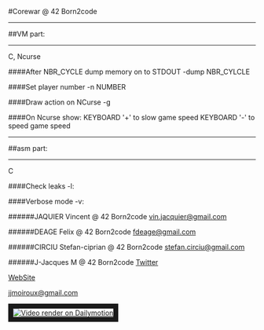 #Corewar @ 42 Born2code

********
##VM part:
********
C, Ncurse


####After NBR_CYCLE dump memory on to STDOUT
	-dump NBR_CYLCLE

####Set player number
	-n NUMBER

####Draw action on NCurse
	-g

####On Ncurse show:
	KEYBOARD '+' to slow game speed
	KEYBOARD '-' to speed game speed


*********
##asm part:
*********
C

####Check leaks
	-l:

####Verbose mode
	-v:




######JAQUIER Vincent @ 42 Born2code
vin.jacquier@gmail.com


######DEAGE Felix @ 42 Born2code
fdeage@gmail.com


######CIRCIU Stefan-ciprian @ 42 Born2code
stefan.circiu@gmail.com


######J-Jacques M @ 42 Born2code
[Twitter](https://twitter.com/jjmoiroux)

[WebSite](http://www.noxs.net/)

jjmoiroux@gmail.com


<a href="http://www.dailymotion.com/video/x2k5x16_death-on-core-war-project-42-born2code-c-ncurses_school" target="_blank">
<img src="http://s1.dmcdn.net/JghH9/280x157-I2M.jpg" 
alt="Video render on Dailymotion" border="10" /></a>
